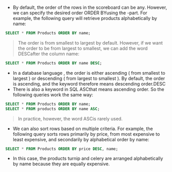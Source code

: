 -  By default, the order of the rows in the scoreboard can be any. However, we can specify the desired order ORDER BYusing the -part.
For example, the following query will retrieve products alphabetically by name:
```SQL
SELECT * FROM Products ORDER BY name;
```
> The order is from smallest to largest by default. However, if we want the order to be from largest to smallest, we can add the word DESCafter the column name:
```SQL
SELECT * FROM Products ORDER BY name DESC;
```
- In a database language , the order is either ascending ( from smallest to largest ) or descending ( from largest to smallest ). By default, the order is ascending, and the keyword therefore means descending order.DESC
- There is also a keyword in SQL ASCthat means ascending order. So the following queries work the same way:
```SQL
SELECT * FROM Products ORDER BY name;
SELECT * FROM products ORDER BY name ASC;
```
> In practice, however, the word ASCis rarely used.
- We can also sort rows based on multiple criteria. For example, the following query sorts rows primarily by price, from most expensive to least expensive, and secondarily by alphabetical order by name:
```SQL
SELECT * FROM Products ORDER BY price DESC, name;
```
- In this case, the products turnip and celery are arranged alphabetically by name because they are equally expensive.



